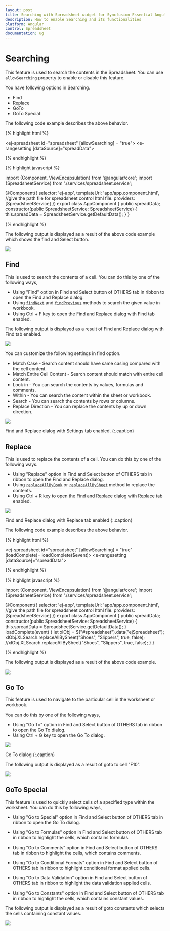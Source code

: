 ```yaml
---
layout: post
title: Searching with Spreadsheet widget for Syncfusion Essential Angular-2
description: How to enable Searching and its functionalities
platform: Angular
control: Spreadsheet
documentation: ug
--- 
```


# Searching

This feature is used to search the contents in the Spreadsheet. You can use `allowSearching` property to enable or disable this feature.

You have following options in Searching.

* Find
* Replace
* GoTo
* GoTo Special

The following code example describes the above behavior.

{% highlight html %}

<ej-spreadsheet id="spreadsheet" [allowSearching] = "true">
    <e-sheets>
            <e-sheet>
                 <e-rangesettings>
                    <e-rangesetting [dataSource]="spreadData"></e-rangesetting>
                 </e-rangesettings>
            </e-sheet>
        </e-sheets>
</ej-spreadsheet>

{% endhighlight %}

{% highlight javascript %}

import {Component, ViewEncapsulation} from '@angular/core';
import {SpreadsheetService} from './services/spreadsheet.service';

@Component({
  selector: 'ej-app',
  templateUrl: 'app/app.component.html',  //give the path file for spreadsheet control html file.
  providers:[SpreadsheetService]
})
export class AppComponent {
    public spreadData;
    constructor(public SpreadsheetService: SpreadsheetService) {
            this.spreadData = SpreadsheetService.getDefaultData();
     }
}

{% endhighlight %}

The following output is displayed as a result of the above code example which shows the find and Select button.

![](Searching_images/Searching_img1.png)

## Find

This is used to search the contents of a cell. You can do this by one of the following ways,

* Using "Find" option in Find and Select button of OTHERS tab in ribbon to open the Find and Replace dialog.
* Using [`findNext`](https://help.syncfusion.com/api/js/ejspreadsheet#methods:xlsearch-findnext "findNext") and [`findPrevious`](https://help.syncfusion.com/api/js/ejspreadsheet#methods:xlsearch-findprevious "findPrevious") methods to search the given value in workbook.
* Using Ctrl + F key to open the Find and Replace dialog with Find tab enabled.

The following output is displayed as a result of Find and Replace dialog with Find tab enabled.

![](Searching_images/Searching_img2.png)

You can customize the following settings in find option.

* Match Case - Search content should have same casing compared with the cell content.
* Match Entire Cell Content - Search content should match with entire cell content.
* Look in - You can search the contents by values, formulas and comments.
* Within - You can search the content within the sheet or workbook.
* Search - You can search the contents by rows or columns.
* Replace Direction - You can replace the contents by up or down direction.

![](Searching_images/Searching_img3.png)

Find and Replace dialog with Settings tab enabled.
{:.caption}

## Replace

This is used to replace the contents of a cell. You can do this by one of the following ways.

* Using "Replace" option in Find and Select button of OTHERS tab in ribbon to open the Find and Replace dialog.
* Using [`replaceAllByBook`](https://help.syncfusion.com/api/js/ejspreadsheet#methods:xlsearch-replaceallbybook "replaceAllByBook") or [`replaceAllBySheet`](https://help.syncfusion.com/api/js/ejspreadsheet#methods:xlsearch-replaceallbysheet "replaceAllBySheet") method to replace the contents.
* Using Ctrl + R key to open the Find and Replace dialog with Replace tab enabled.

![](Searching_images/Searching_img4.png)

Find and Replace dialog with Replace tab enabled
{:.caption}

The following code example describes the above behavior.

{% highlight html %}

<ej-spreadsheet id="spreadsheet" [allowSearching] = "true" (loadComplete)= loadComplete($event)>
    <e-sheets>
            <e-sheet>
                 <e-rangesettings>
                    <e-rangesetting [dataSource]="spreadData"></e-rangesetting>
                 </e-rangesettings>
            </e-sheet>
        </e-sheets>
</ej-spreadsheet>

{% endhighlight %}

{% highlight javascript %}

import {Component, ViewEncapsulation} from '@angular/core';
import {SpreadsheetService} from './services/spreadsheet.service';

@Component({
  selector: 'ej-app',
  templateUrl: 'app/app.component.html',  //give the path file for spreadsheet control html file.
  providers:[SpreadsheetService]
})
export class AppComponent {
    public spreadData;
    constructor(public SpreadsheetService: SpreadsheetService) {
            this.spreadData = SpreadsheetService.getDefaultData();
     }
    loadComplete(event) {
      let xlObj = $("#spreadsheet").data("ejSpreadsheet");
      xlObj.XLSearch.replaceAllBySheet("Shoes", "Slippers", true, false);
      //xlObj.XLSearch.replaceAllBySheet("Shoes", "Slippers", true, false);
  }
}

{% endhighlight %}


The following output is displayed as a result of the above code example.

![](Searching_images/Searching_img5.png)

## Go To

This feature is used to navigate to the particular cell in the worksheet or workbook.

You can do this by one of the following ways,

* Using "Go To" option in Find and Select button of OTHERS tab in ribbon to open the Go To dialog.
* Using Ctrl + G key to open the Go To dialog.

![](Searching_images/Searching_img6.png)

Go To dialog
{:.caption}

The following output is displayed as a result of goto to cell "F10".

![](Searching_images/Searching_img7.png)

## GoTo Special

This feature is used to quickly select cells of a specified type within the worksheet. You can do this by following ways,

* Using "Go to Special" option in Find and Select button of OTHERS tab in ribbon to open the Go To dialog.

* Using "Go to Formulas" option in Find and Select button of OTHERS tab in ribbon to highlight the cells, which contains formulas.

* Using "Go to Comments" option in Find and Select button of OTHERS tab in ribbon to highlight the cells, which contains comments.

* Using "Go to Conditional Formats" option in Find and Select button of OTHERS tab in ribbon to highlight conditional format applied cells.

* Using "Go to Data Validation" option in Find and Select button of OTHERS tab in ribbon to highlight the data validation applied cells.

* Using "Go to Constants" option in Find and Select button of OTHERS tab in ribbon to highlight the cells, which contains constant values.

The following output is displayed as a result of goto constants which selects the cells containing constant values.

![](Searching_images/Searching_img8.png)